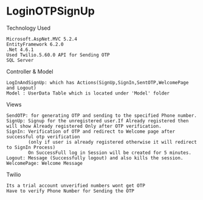 # LoginOTPSignUp

Technology Used

    Microsoft.AspNet.MVC 5.2.4
    EntityFramework 6.2.0
    .Net 4.6.1
    Used Twilio.5.60.0 API for Sending OTP 
    SQL Server
    
Controller & Model

    LogInAndSignUp: which has Actions(SignUp,SignIn,SentOTP,WelcomePage and Logout)
    Model : UserData Table which is located under 'Model' folder 
    
Views

    SendOTP: for generating OTP and sending to the specified Phone number.
    SignUp: Signup for the unregistered user.If Already registered then will show Already registered Only after OTP verification.
    SignIn: Verification of OTP and redirect to Welcome page after successful otp verification 
            (only if user is already registered otherwise it will redirect to SignIn Process)
            On SuccessFull log in Session will be created for 5 minutes.
    Logout: Message (Successfully logout) and also kills the session.
    WelcomePage: Welcome Message
    
Twilio

    Its a trial account unverified numbers wont get OTP
    Have to verify Phone Number for Sending the OTP
    

